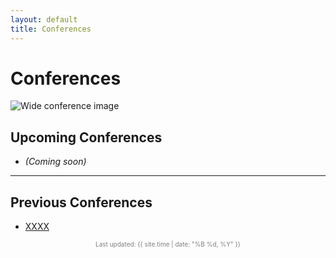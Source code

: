 ```yaml
---
layout: default
title: Conferences
---
```


# Conferences

![Wide conference image](./images/banner.jpg)

## Upcoming Conferences

- *(Coming soon)*

---

## Previous Conferences

- [XXXX](https://example.com)

<p style="font-size: 10px; text-align: center; color: gray;">
  Last updated: {{ site.time | date: "%B %d, %Y" }}
</p>

